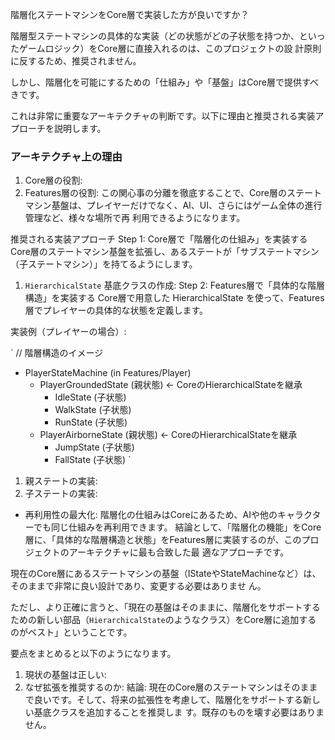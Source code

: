 階層化ステートマシンをCore層で実装した方が良いですか？  

階層型ステートマシンの具体的な実装（どの状態がどの子状態を持つか、といったゲームロジック）をCore層に直接入れるのは、このプロジェクトの設
  計原則に反するため、推奨されません。


  しかし、階層化を可能にするための「仕組み」や「基盤」はCore層で提供すべきです。


  これは非常に重要なアーキテクチャの判断です。以下に理由と推奨される実装アプローチを説明します。

  ### アーキテクチャ上の理由


   1. Core層の役割:
   2. Features層の役割:
  この関心事の分離を徹底することで、Core層のステートマシン基盤は、プレイヤーだけでなく、AI、UI、さらにはゲーム全体の進行管理など、様々な場所で再
  利用できるようになります。


  推奨される実装アプローチ
  Step 1: Core層で「階層化の仕組み」を実装する
  Core層のステートマシン基盤を拡張し、あるステートが「サブステートマシン（子ステートマシン）」を持てるようにします。


   1. `HierarchicalState` 基底クラスの作成:
  Step 2: Features層で「具体的な階層構造」を実装する
  Core層で用意した HierarchicalState を使って、Features層でプレイヤーの具体的な状態を定義します。

  実装例（プレイヤーの場合）:


  `
  // 階層構造のイメージ
  - PlayerStateMachine (in Features/Player)
    - PlayerGroundedState (親状態)  <- CoreのHierarchicalStateを継承
      - IdleState (子状態)
      - WalkState (子状態)
      - RunState (子状態)
    - PlayerAirborneState (親状態) <- CoreのHierarchicalStateを継承
      - JumpState (子状態)
      - FallState (子状態)
  `


   1. 親ステートの実装:
   2. 子ステートの実装:
   * 再利用性の最大化: 階層化の仕組みはCoreにあるため、AIや他のキャラクターでも同じ仕組みを再利用できます。
  結論として、「階層化の機能」をCore層に、「具体的な階層構造と状態」をFeatures層に実装するのが、このプロジェクトのアーキテクチャに最も合致した最
  適なアプローチです。


現在のCore層にあるステートマシンの基盤（IStateやStateMachineなど）は、そのままで非常に良い設計であり、変更する必要はありませ
  ん。


  ただし、より正確に言うと、「現在の基盤はそのままに、階層化をサポートするための新しい部品（`HierarchicalState`のようなクラス）をCore層に追加する
  のがベスト」ということです。

  要点をまとめると以下のようになります。


   1. 現状の基盤は正しい:
   2. なぜ拡張を推奨するのか:
  結論:
  現在のCore層のステートマシンはそのままで良いです。そして、将来の拡張性を考慮して、階層化をサポートする新しい基底クラスを追加することを推奨しま
  す。既存のものを壊す必要はありません。
  
